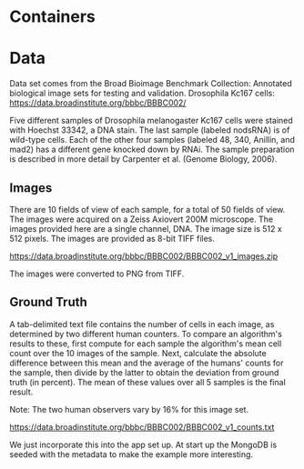 
# Containers

# Data

Data set comes from the Broad Bioimage Benchmark Collection:
Annotated biological image sets for testing and validation.
Drosophila Kc167 cells:
<https://data.broadinstitute.org/bbbc/BBBC002/>

Five different samples of Drosophila melanogaster Kc167 cells were stained with Hoechst 33342, a DNA stain.
The last sample (labeled nodsRNA) is of wild-type cells.
Each of the other four samples (labeled 48, 340, Anillin, and mad2) has a different gene knocked down by RNAi.
The sample preparation is described in more detail by Carpenter et al. (Genome Biology, 2006).

## Images

There are 10 fields of view of each sample, for a total of 50 fields of view.
The images were acquired on a Zeiss Axiovert 200M microscope.
The images provided here are a single channel, DNA.
The image size is 512 x 512 pixels.
The images are provided as 8-bit TIFF files.

<https://data.broadinstitute.org/bbbc/BBBC002/BBBC002_v1_images.zip>

The images were converted to PNG from TIFF.

## Ground Truth

A tab-delimited text file contains the number of cells in each image, as determined by two different human counters.
To compare an algorithm's results to these, first compute for each sample the algorithm's mean cell count over the 10 images of the sample.
Next, calculate the absolute difference between this mean and the average of the humans' counts for the sample, then divide by the latter to obtain the deviation from ground truth (in percent).
The mean of these values over all 5 samples is the final result.

Note: The two human observers vary by 16% for this image set.

<https://data.broadinstitute.org/bbbc/BBBC002/BBBC002_v1_counts.txt>

We just incorporate this into the app set up.
At start up the MongoDB is seeded with the metadata to make the example more interesting.



